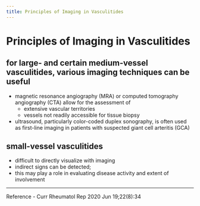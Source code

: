 ```yaml
---
title: Principles of Imaging in Vasculitides
---
```

# Principles of Imaging in Vasculitides

## for large- and certain medium-vessel vasculitides, various imaging techniques can be useful
* magnetic resonance angiography (MRA) or computed tomography angiography (CTA) allow for the assessment of
	* extensive vascular territories
	* vessels not readily accessible for tissue biopsy
* ultrasound, particularly color-coded duplex sonography, is often used as first-line imaging in patients with suspected giant cell arteritis (GCA)
 
## small-vessel vasculitides 
* difficult to directly visualize with imaging 
* indirect signs can be detected; 
* this may play a role in evaluating disease activity and extent of involvement

---

Reference - Curr Rheumatol Rep 2020 Jun 19;22(8):34
